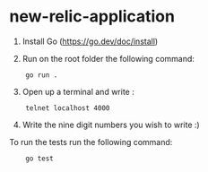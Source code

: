 # new-relic-application

1. Install Go (https://go.dev/doc/install)

2. Run on the root folder the following command:
```
    go run .
```

3. Open up a terminal and write :
```
    telnet localhost 4000
```

4. Write the nine digit numbers you wish to write :)

To run the tests run the following command:
```
    go test
```
